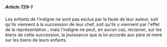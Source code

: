 ##### Article 729-1

Les enfants de l'indigne ne sont pas exclus par la faute de leur auteur, soit qu'ils viennent à la succession de leur chef, soit qu'ils y viennent par l'effet de la représentation ; mais l'indigne ne peut, en aucun cas, réclamer, sur les biens de cette succession, la jouissance que la loi accorde aux père et mère sur les biens de leurs enfants.

